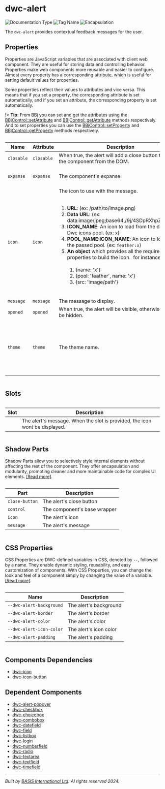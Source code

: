 # dwc-alert
![Documentation Type](https://img.shields.io/badge/Documentation-dwc-%23006aff) ![Tag Name](https://img.shields.io/badge/Component-dwc--alert-%23006aff)  ![Encapsulation](https://img.shields.io/badge/Encapsulation-shadow-%23006aff)

The `dwc-alert` provides contextual feedback messages for the user.


## Properties 


Properties are JavaScript variables that are associated with client web component.
They are useful for storing data and controlling behavior. Properties make web components more reusable and easier to configure.
Almost every property has a corresponding attribute, which is useful for setting default values for properties.

Some properties reflect their values to attributes and vice versa. This means that if you set a property, the corresponding attribute is set automatically, and if you set an attribute, the corresponding property is set automatically.

!> **Tip:** From BBj you can set and get the attributes using the [BBjControl::setAttribute](https://documentation.basis.cloud/BASISHelp/WebHelp/bbjobjects/SysGui/bbjcontrol/BBjControl_setAttribute.htm)
and [BBjControl::getAttribute](https://documentation.basis.cloud/BASISHelp/WebHelp/bbjobjects/SysGui/bbjcontrol/BBjControl_getAttribute.htm) methods respectively.
And to set properties you can use the [BBjControl::setProperty](https://documentation.basis.cloud/BASISHelp/WebHelp/bbjobjects/SysGui/bbjcontrol/BBjControl_setProperty.htm) and [BBjControl::getProperty](https://documentation.basis.cloud/BASISHelp/WebHelp/bbjobjects/SysGui/bbjcontrol/BBjControl_getProperty.htm) methods respectively.
<div style="overflow-x: auto;">

| Name         | Attribute    | Description                                                                                                                                                                                                                                                                                                                                                                                                                                                                                                                                                                                                                            | Reflects | Type                                                                                 | Default       |
| ------------ | ------------ | -------------------------------------------------------------------------------------------------------------------------------------------------------------------------------------------------------------------------------------------------------------------------------------------------------------------------------------------------------------------------------------------------------------------------------------------------------------------------------------------------------------------------------------------------------------------------------------------------------------------------------------- | :------: | ------------------------------------------------------------------------------------ | ------------- |
| ``closable`` | ``closable`` | When true, the alert will add a close button to remove the component from the DOM.                                                                                                                                                                                                                                                                                                                                                                                                                                                                                                                                                     | &#x2714; | ``boolean``                                                                          | ``false``     |
| ``expanse``  | ``expanse``  | The component's expanse.                                                                                                                                                                                                                                                                                                                                                                                                                                                                                                                                                                                                               | &#x2714; | ``"l" \| "m" \| "s" \| "xl" \| "xs"``                                                | ``'m'``       |
| ``icon``     | ``icon``     | The icon to use with the message.&nbsp;&nbsp;<ol>&nbsp;<li> <b>URL</b>: (ex: /path/to/image.png)&nbsp;<li> <b>Data URL</b>: (ex: data:image/jpeg;base64,/9j/4SDpRXhpZgAAT....)&nbsp;<li> <b>ICON_NAME</b>: An icon to load from the default Dwc icons pool. (ex: ``x``)&nbsp;<li> <b>POOL_NAME:ICON_NAME</b>: An icon to load from the passed pool. (ex: ``feather:x``)&nbsp;<li> <b>An object</b> which provides all the required properties to build the icon.&nbsp;   for instance:&nbsp;   <ol>&nbsp;     <li> {name: 'x'}&nbsp;     <li> {pool: 'feather', name: 'x'}&nbsp;     <li> {src: 'image/path'}&nbsp;   </ol>&nbsp;</ol> | &#x2718; | ``object \| string``                                                                 | ``''``        |
| ``message``  | ``message``  | The message to display.                                                                                                                                                                                                                                                                                                                                                                                                                                                                                                                                                                                                                | &#x2718; | ``string``                                                                           |               |
| ``opened``   | ``opened``   | When true, the alert will be visible, otherwise it will be hidden.                                                                                                                                                                                                                                                                                                                                                                                                                                                                                                                                                                     | &#x2714; | ``boolean``                                                                          | ``true``      |
| ``theme``    | ``theme``    | The theme name.                                                                                                                                                                                                                                                                                                                                                                                                                                                                                                                                                                                                                        | &#x2714; | ``"danger" \| "default" \| "gray" \| "info" \| "primary" \| "success" \| "warning"`` | ``'default'`` |


</div>

## Slots

<div style="overflow-x: auto;">

| Slot  | Description                                                                 |
| ----- | --------------------------------------------------------------------------- |
|       | The alert's message. When the slot is provided, the icon wont be displayed. |


</div>

## Shadow Parts


Shadow Parts allow you to selectively style internal elements without affecting the rest of the component.
They offer encapsulation and modularity, promoting cleaner and more maintainable code for complex UI elements. [[Read more]](theme-engine/css-shadow-parts).
<div style="overflow-x: auto;">

| Part             | Description                  |
| ---------------- | ---------------------------- |
| ``close-button`` | The alert's close button     |
| ``control``      | The component's base wrapper |
| ``icon``         | The alert's icon             |
| ``message``      | The alert's message          |


</div>

## CSS Properties


CSS Properties are DWC-defined variables in CSS, denoted by `--`, followed by a name.
They enable dynamic styling, reusability, and easy customization of components.
With CSS Properties, you can change the look and feel of a component simply by changing the value of a variable.
[[Read more]](theme-engine/css-variables).
<div style="overflow-x: auto;">

| Name                       | Description            |
| -------------------------- | ---------------------- |
| ``--dwc-alert-background`` | The alert's background |
| ``--dwc-alert-border``     | The alert's border     |
| ``--dwc-alert-color``      | The alert's color      |
| ``--dwc-alert-icon-color`` | The alert's icon color |
| ``--dwc-alert-padding``    | The alert's padding    |


</div>

## Components Dependencies

- [dwc-icon](web-components/dwc-icon.md)
- [dwc-icon-button](web-components/dwc-icon-button.md)


## Dependent Components

- [dwc-alert-popover](web-components/dwc-alert-popover.md)
- [dwc-checkbox](web-components/dwc-checkbox.md)
- [dwc-choicebox](web-components/dwc-choicebox.md)
- [dwc-combobox](web-components/dwc-combobox.md)
- [dwc-datefield](web-components/dwc-datefield.md)
- [dwc-field](web-components/dwc-field.md)
- [dwc-listbox](web-components/dwc-listbox.md)
- [dwc-login](web-components/dwc-login.md)
- [dwc-numberfield](web-components/dwc-numberfield.md)
- [dwc-radio](web-components/dwc-radio.md)
- [dwc-textarea](web-components/dwc-textarea.md)
- [dwc-textfield](web-components/dwc-textfield.md)
- [dwc-timefield](web-components/dwc-timefield.md)


----------------------------------------------
*Built by [BASIS International Ltd](https://www.basis.cloud/). Al rights reserved 2024.*
